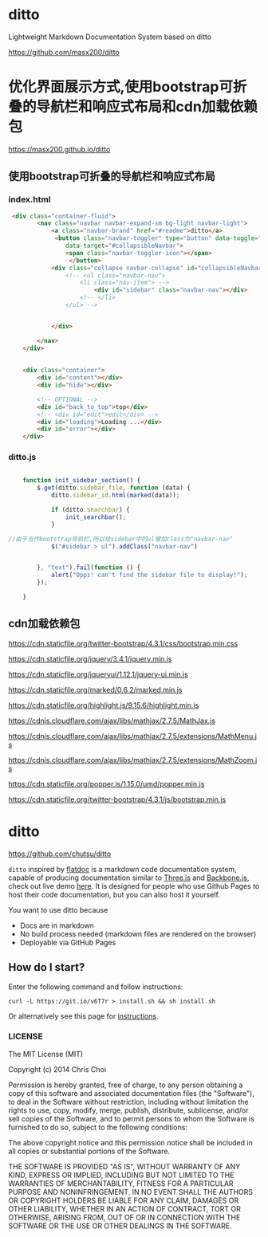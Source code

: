 # ditto
Lightweight Markdown Documentation System based on ditto

https://github.com/masx200/ditto


# 优化界面展示方式,使用bootstrap可折叠的导航栏和响应式布局和cdn加载依赖包

https://masx200.github.io/ditto

## 使用bootstrap可折叠的导航栏和响应式布局


### index.html

```html
 <div class="container-fluid">
        <nav class="navbar navbar-expand-sm bg-light navbar-light">
            <a class="navbar-brand" href="#readme">ditto</a>
             <button class="navbar-toggler" type="button" data-toggle="collapse"
                data-target="#collapsibleNavbar"> 
                <span class="navbar-toggler-icon"></span>
                 </button>
            <div class="collapse navbar-collapse" id="collapsibleNavbar">
                <!-- <ul class="navbar-nav">
                    <li class="nav-item"> -->
                        <div id="sidebar" class="navbar-nav"></div>
                    <!-- </li>
                </ul> -->


            </div>

        </nav>
    </div>
    
    
    <div class="container">
        <div id="content"></div>
        <div id="hide"></div>

        <!-- OPTIONAL -->
        <div id="back_to_top">top</div>
        <!-- <div id="edit">edit</div> -->
        <div id="loading">Loading ...</div>
        <div id="error"></div>
    </div>
```

### ditto.js

```javascript

    function init_sidebar_section() {
        $.get(ditto.sidebar_file, function (data) {
            ditto.sidebar_id.html(marked(data));

            if (ditto.searchbar) {
                init_searchbar();
            }

//由于当作bootstrap导航栏,所以给sidebar中的ul增加class为"navbar-nav"
            $("#sidebar > ul").addClass("navbar-nav")


        }, "text").fail(function () {
            alert("Opps! can't find the sidebar file to display!");
        });

    }
```



## cdn加载依赖包
https://cdn.staticfile.org/twitter-bootstrap/4.3.1/css/bootstrap.min.css

https://cdn.staticfile.org/jquery/3.4.1/jquery.min.js

https://cdn.staticfile.org/jqueryui/1.12.1/jquery-ui.min.js

https://cdn.staticfile.org/marked/0.6.2/marked.min.js

https://cdn.staticfile.org/highlight.js/9.15.6/highlight.min.js

https://cdnjs.cloudflare.com/ajax/libs/mathjax/2.7.5/MathJax.js

https://cdnjs.cloudflare.com/ajax/libs/mathjax/2.7.5/extensions/MathMenu.js

https://cdnjs.cloudflare.com/ajax/libs/mathjax/2.7.5/extensions/MathZoom.js

https://cdn.staticfile.org/popper.js/1.15.0/umd/popper.min.js

https://cdn.staticfile.org/twitter-bootstrap/4.3.1/js/bootstrap.min.js

# ditto

https://github.com/chutsu/ditto

`ditto` inspired by [flatdoc](http://ricostacruz.com/flatdoc/) is a markdown code
documentation system, capable of producing documentation similar to
[Three.js][2] and [Backbone.js][3], check out live demo [here][1]. It is
designed for people who use Github Pages to host their code documentation, but
you can also host it yourself.

You want to use ditto because
- Docs are in markdown
- No build process needed (markdown files are rendered on the browser)
- Deployable via GitHub Pages



## How do I start?
Enter the following command and follow instructions:


    curl -L https://git.io/v6T7r > install.sh && sh install.sh


Or alternatively see this page for [instructions][4].



### LICENSE

The MIT License (MIT)

Copyright (c) 2014 Chris Choi

Permission is hereby granted, free of charge, to any person obtaining a copy
of this software and associated documentation files (the "Software"), to deal
in the Software without restriction, including without limitation the rights
to use, copy, modify, merge, publish, distribute, sublicense, and/or sell
copies of the Software, and to permit persons to whom the Software is
furnished to do so, subject to the following conditions:

The above copyright notice and this permission notice shall be included in
all copies or substantial portions of the Software.

THE SOFTWARE IS PROVIDED "AS IS", WITHOUT WARRANTY OF ANY KIND, EXPRESS OR
IMPLIED, INCLUDING BUT NOT LIMITED TO THE WARRANTIES OF MERCHANTABILITY,
FITNESS FOR A PARTICULAR PURPOSE AND NONINFRINGEMENT. IN NO EVENT SHALL THE
AUTHORS OR COPYRIGHT HOLDERS BE LIABLE FOR ANY CLAIM, DAMAGES OR OTHER
LIABILITY, WHETHER IN AN ACTION OF CONTRACT, TORT OR OTHERWISE, ARISING FROM,
OUT OF OR IN CONNECTION WITH THE SOFTWARE OR THE USE OR OTHER DEALINGS IN
THE SOFTWARE.



[1]: http://chutsu.github.io/ditto
[2]: http://threejs.org/docs/
[3]: http://backbonejs.org/
[4]: http://chutsu.github.io/ditto/#docs/how_do_i_use_ditto
